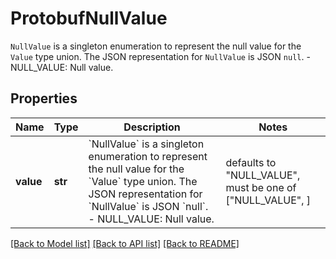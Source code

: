 # ProtobufNullValue

`NullValue` is a singleton enumeration to represent the null value for the `Value` type union.   The JSON representation for `NullValue` is JSON `null`.   - NULL_VALUE: Null value.

## Properties
Name | Type | Description | Notes
------------ | ------------- | ------------- | -------------
**value** | **str** | &#x60;NullValue&#x60; is a singleton enumeration to represent the null value for the &#x60;Value&#x60; type union.   The JSON representation for &#x60;NullValue&#x60; is JSON &#x60;null&#x60;.   - NULL_VALUE: Null value. | defaults to "NULL_VALUE",  must be one of ["NULL_VALUE", ]

[[Back to Model list]](../README.md#documentation-for-models) [[Back to API list]](../README.md#documentation-for-api-endpoints) [[Back to README]](../README.md)



